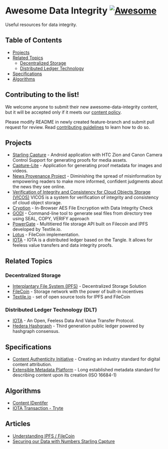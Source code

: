 # Awesome Data Integrity [![Awesome](https://cdn.rawgit.com/sindresorhus/awesome/d7305f38d29fed78fa85652e3a63e154dd8e8829/media/badge.svg)](https://github.com/sindresorhus/awesome)

Useful resources for data integrity.

## Table of Contents

* [Projects](#projects)
* [Related Topics](#relatedtechnology)
  - [Decentralized Storage](#decentralizedstorage)
  - [Distributed Ledger Technology](#distributedledgertechnology)
* [Specifications](#specifications)
* [Algorithms](#Algorithms)

## Contributing to the list!

We welcome anyone to submit their new awesome-data-integrity content, but it will be accepted only if it meets our [content policy](https://github.com/numbersprotocol/awesome-data-integrity/blob/feature-update/POLICY.md).

Please modify README in newly created feature-branch and submit pull request for review. Read [contributing guidelines](https://github.com/numbersprotocol/awesome-data-integrity/blob/feature-update/CONTRIBUTING.md) to learn how to do so.


## Projects

* [Starling Capture](https://github.com/numbersprotocol/starling-capture) - Android application with HTC Zion and Canon Camera Control Support for generating proofs for media assets. 
* [Capture-Lite](https://github.com/numbersprotocol/capture-lite) - Application for generating proof metadata for images and videos. 
* [News Provenance Project](https://www.newsprovenanceproject.com/) - Diminishing the spread of misinformation by empowering readers to make more informed, confident judgments about the news they see online. 
* [Verification of Integrity and Consistency for Cloud Objects Storage (VICOS)](https://github.com/ibm-research/vicos)
VICOS is a system for verification of integrity and consistency of cloud object storage.
* [Cryption](https://github.com/lagmoellertim/cryption) -
In-Browser AES File Encryption with Data Integrity Check
* [GODI](https://github.com/Byron/godi) - 
Command-line tool to generate seal files from directory tree using SEAL, COPY, VERIFY approach
* [PowerGate](https://github.com/textileio/powergate) - Multitiered file storage API built on Filecoin and IPFS developed by Textile.io.
* [Lotus](https://github.com/filecoin-project/lotus) - FileCoin implementation.
* [IOTA](https://github.com/iotaledger) - IOTA is a distributed ledger based on the Tangle. It allows for feeless value transfers and data integrity proofs.

## Related Topics

### Decentralized Storage

* [Interplantary File System (IPFS)](https://ipfs.io/#why) - Decentralized Storage Solution
* [FileCoin](https://filecoin.io/) - Storage network with the power of built-in incentives
* [Textile.io](https://textile.io/) - set of open source tools for IPFS and FileCoin

### Distributed Ledger Technology (DLT)

* [IOTA](https://www.iota.org/) - An Open, Feeless Data And Value Transfer Protocol.
* [Hedera Hashgraph](https://www.hedera.com/) - Third generation public ledger powered by hashgraph consensus.

## Specifications

* [Content Authenticity Initiative](https://contentauthenticity.org/approach) - Creating an industry standard for digital content attribution.
* [Extensible Metadata Platform](https://www.adobe.com/products/xmp/standards.html) - Long established metadata standard for describing content upon its creation (ISO 16684-1)

## Algorithms

* [Content IDentifer](https://github.com/multiformats/cid)
* [IOTA Transaction - Tryte](https://domschiener.gitbooks.io/iota-guide/content/chapter1/transactions-and-bundles.html)

## Articles

* [Understanding IPFS / FileCoin](https://medium.com/numbers-protocol/understanding-ipfs-filecoin-cc4b795db038)
* [Securing our Data with Numbers Starling Capture](https://medium.com/numbers-protocol/securing-our-data-with-numbers-starling-capture-54dbad4bedc2)


